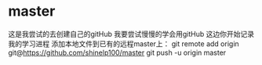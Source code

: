 # master
这是我尝试的去创建自己的gitHub
我要尝试慢慢的学会用gitHub
这边你开始记录我的学习进程
添加本地文件到已有的远程master上：
git remote add origin git@https://github.com/shinelp100/master
git push -u origin master
